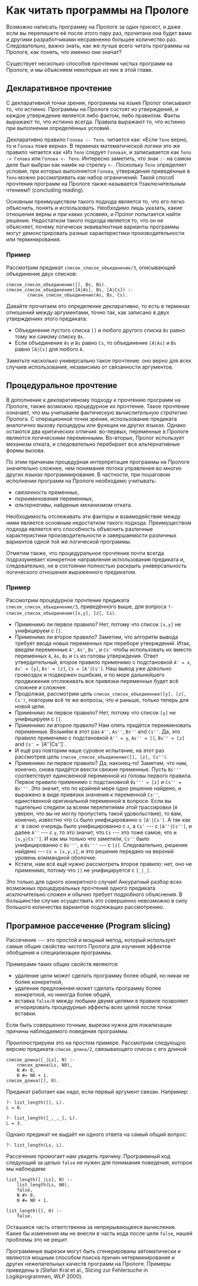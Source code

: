 
# Как читать программы на Прологе #

Возможно написать программу на Прологе за один присест, и даже если вы перепишете её после этого пару раз, прочитана она будет вами и другими разработчиками несравненно большее количество раз. Следовательно, важно знать, как же лучше всего читать программы на Прологе, как понять, что именно они значат?

Существует несколько способов прочтения чистых программ на Прологе, и мы объясняем некоторые из них в этой главе.

## Декларативное прочтение ##

С декларативной точки зрения, программы на языке Пролог описывают то, что истинно. Программы на Прологе состоят из утверждений, и каждое утверждение является либо фактом, либо правилом. Факты выражают то, что истинно всегда. Правила выражают то, что истинно при выполнении определённых условий.

Декларативно правило `Голова :- Тело`. читается как: «Если `Тело` верно, то и `Голова` тоже верна». В терминах математической логики это же правило читается как «Из `Тело` следует `Голова`», и записывается как `Тело -> Голова` или `Голова <- Тело`. Интересно заметить, что знак `:-` на самом деле был выбран как намёк на стрелку `<-`. Поскольку `Тело` определяет условия, при которых выполняется `Голова`, утверждения приведённые в `Тело` можно рассматривать как набор ограничений. Такой способ прочтения программ на Прологе также называется !!заключительным чтением!! (concluding reading).

Основным преимуществом такого подхода является то, что его легко объяснить, понять и использовать. Необходимо лишь указать, какие отношения верны и при каких условиях, и Пролог попытается найти решение. Недостатком такого подхода является то, что он не объясняет, почему логически эквивалентные варианты программы могут демонстрировать разные характеристики производительности или терминирования.

### Пример ###

Рассмотрим предикат `список_список_объединение/3`, описывающий объединение двух списков:

    список_список_объединение([], Bs, Bs).
    список_список_объединение([A|As], Bs, [A|Cs]) :-
            список_список_объединение(As, Bs, Cs).

Давайте прочитаем это определение декларативно, то есть в терминах отношений между аргументами, точно так, как записано в двух утверждениях этого предиката:

- Объединение пустого списка `[]` и любого другого списка `Bs` равно тому же самому списку `Bs`.
- Если объединение `As` и `Bs` равно `Cs`, то объединение `[A|As]` и `Bs` равно `[A|Cs]` для любого `A`.

Заметьте насколько универсально такое прочтение: оно верно для всех случаев использования, независимо от связанности аргументов.

## Процедуральное прочтение ##

В дополнение к декларативному подходу к прочтению программ на Прологе, также возможно процедурное их прочтение. Такое прочтение означает, что мы учитываем фактическую _вычислительную стратегию_ Пролога. С операционной точки зрения, использование предиката  аналогично вызову процедуры или функции на других языках. Однако остаются два критических отличия: во-первых, переменные в Прологе являются логическими переменными. Во-вторых, Пролог использует механизм отката, и следовательно перебирает все альтернативные формы вызова.

По этим причинам процедурная интерпретация программы на Прологе значительно сложнее, чем понимание потока управления во многих других языках программирования. В частности, при пошаговом исполнении программ на Прологе необходимо учитывать:

- _связанность_ пременных,
- _переименования_ переменных,
- _альтернативы_, найденые механизмом отката.

Необходимость отслеживать эти факторы и взаимодействие между ними является основным недостатком такого подхода. Преимуществом подхода является его способность объяснить различные характеристики производительности и завершаемости различных вариантов одной  той же логической программы.

Отметим также, что процедуральное прочтение почти всегда подразумевает конкретное направление использования предиката и, следовательно, не в состоянии полностью раскрыть универсальность логического отношения выраженного  предикатом.

### Пример ###

Рассмотрим процедурное прочтение предиката `список_список_объединение/3`, приведённого выше, для вопроса `?- список_список_объединение([x,y], [z], Cs)`.

- Применимо ли первое правило? Нет, потому что список `[x,y]` не унифицируем с `[]`.
- Применимо ли второе правило? Заметим, что алгоритм вывода требует ввода новых переменных при переборе утверждений. Итак, введём переменные `A'`, `As'`, `Bs'`, и `Cs'` чтобы использовать их вместо переменных `A`, `As`, `Bs` и `Cs` из головы утверждения. Ответ утвердительный, второе правило применимо с подстановкой `A' = x`, `As' = [y]`, `Bs' = [z]`, `Cs = [A'|Cs']`. Наш вывод уже довольно громоздок и подвержен ошибкам, и по мере дальнейшего продвижения отслеживать все привязки переменных будет всё сложнее и сложнее.
- Продолжая, рассмотрим цель `список_список_объединение([y], [z], Cs')`, повторим всё те же вопросы, что и раньше, только теперь для новой цели.
- Применимо ли первое правило? Нет, потому что список `[y]` не унифицируем с `[]`.
- Применимо ли второе правило? Нам опять придётся переименовать переменные. Возьмём в этот раз `A''`, `As''`, `Bs''` and `Cs''`. Да, это правило применимо с подстановкой `A'' = y`, `As'' = []`, `Bs'' = [z]` and `Cs' = `[A''|Cs'']`.
- И ещё раз повторим наше суровое испытание, на этот раз рассмотрев цель `список_список_объединение([], [z], Cs'')`.
- Применимо ли первое правило? Да, наконец-то! Заметим, что нам, конечно, снова придётся ввести свежие пременные. Пусть `Bs'''` соответствует единсвенной переменной из головы первого правила. Первое правило применимо с подстановкой `Bs''' = [z]` и `Cs'' = Bs'''`. Это значит, что по крайней мере одно решение найдено, и выражено в виде привязки значения к переменной `Cs''`, единственной оригинальной переменной в вопросе. Если вы тщательно следили за всеми перепетиями этой трассировки (я уверен, что вы не моглу пропустить такой удовольствие), то вам, конечно, известно что `Cs` было унифицированно с `[A'|Cs']`. А так как `A'` в свою очередь было унифицированно с `x`, а `Cs'` --- с `[A''|Cs'']`, и далее `A''` --- с `y`, то это значит, что `Cs` --- это тоже самое, что и `[x,y|Cs'']`. И как мы только что заметили, `Cs''` было унифицированно с `Bs'''`, а `Bs'''` --- с `[z]`. Следовательно, решение найдено --- `Cs = [x,y,z]`, и это решение передано на верхний уровень коммандной оболочке.
- Кстати, нам всё ещё нужно рассмотреть второе правило: нет, оно не применимо, потому что `[]` не унифицируется с `[_|_]`.

Это только для одного конкретного случая! Аккуратный разбор всех возможных процедуральных прочтений одного предиката исключительно сложен и обычно требует подробного объяснения. В большинстве случае осуществить это совершенно невозможно в силу большого количества вариантов подлежащих рассмотрению.

## Програмное рассечение (Program slicing) ##

Рассечение --- это простой и мощный метод, который использует самые общие свойства чистого Пролога для изучения эффектов обобщения и специализации программы.

Примерами таких общих свойств являются:

- удаление цели может сделать программу более общей, но никак не более конкретной,
- удаление предложения может сделать программу более конкретной, но никогда более общей,
- вставка `false/0` между любыми двумя целями в правиле позволяет игнорировать процедурные эффекты всех целей после точки вставки.

Если быть совершенно точным, вырезка нужна для локализации причины наблюдаемого поведения программы.

Проиллюстрируем это на простом примере. Рассмотрим следующую версию предиката `список_длина/2`, связывающего список с его длиной:

    список_длина([_|Ls], N) :-
        список_длина(Ls, N0),
        N #> 0,
        N #= N0 + 1.
    список_длина([], 0).

Предикат работает как надо, если первый аргумент связан. Например:

    ?- list_length([], L).
    L = 0.

    ?- list_length([_,_,_], L).
    L = 3.

Однако предикат не выдаёт ни одного ответа на самый общий вопрос:

    ?- list_length(Ls, L).

Рассечение промогает нам увидеть причину. Программный код следующий за целью `false` не нужен для понимания поведения, которое мы наблюдаем:

    list_length([_|Ls], N) :-
        list_length(Ls, N0),
        false,
        N #> 0,
        N #= N0 + 1.

    list_length([], 0) :-
        false.

Осташаяся часть ответственна за непрерывающееся вычисление. Какие бы изменения мы не внесли в часть кода после цели `false`, нашей проблемы это не решит.

Программные вырезки могут быть сгенерированы автоматически и являются мощным способом поиска причин нетерминирования и других нежелательных качеств программ на Прологе. Примеры приведены в (Stefan Kral et al., Slicing zur Fehlersuche in Logikprogrammen, WLP 2000).
